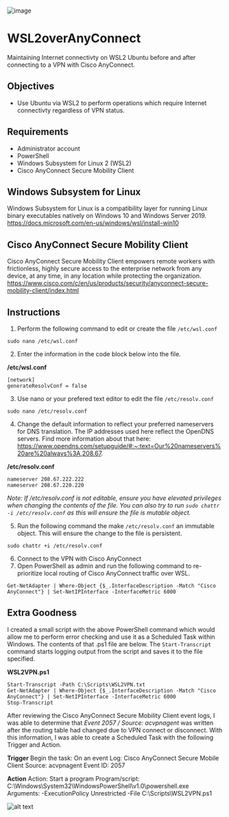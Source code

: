 ![image](https://user-images.githubusercontent.com/18665523/120369246-fe4f3a00-c2e0-11eb-9816-a46cbe89862f.png)
# WSL2overAnyConnect
Maintaining Internet connectivty on WSL2 Ubuntu before and after connecting to a VPN with Cisco AnyConnect.

## Objectives
* Use Ubuntu via WSL2 to perform operations which require Internet connectivty regardless of VPN status.

## Requirements
* Administrator account
* PowerShell
* Windows Subsystem for Linux 2 (WSL2) 
* Cisco AnyConnect Secure Mobility Client

## Windows Subsystem for Linux
Windows Subsystem for Linux is a compatibility layer for running Linux binary executables natively on Windows 10 and Windows Server 2019.
https://docs.microsoft.com/en-us/windows/wsl/install-win10

## Cisco AnyConnect Secure Mobility Client
Cisco AnyConnect Secure Mobility Client empowers remote workers with frictionless, highly secure access to the enterprise network from any device, at any time, in any location while protecting the organization.
https://www.cisco.com/c/en/us/products/security/anyconnect-secure-mobility-client/index.html

## Instructions
1. Perform the following command to edit or create the file `/etc/wsl.conf`
```
sudo nano /etc/wsl.conf
```

2. Enter the information in the code block below into the file.

**/etc/wsl.conf**
```
[network]
generateResolvConf = false
```

3. Use nano or your prefered text editor to edit the file `/etc/resolv.conf`
```
sudo nano /etc/resolv.conf
```

4. Change the default information to reflect your preferred nameservers for DNS translation. The IP addresses used here reflect the OpenDNS servers. Find more information about that here: https://www.opendns.com/setupguide/#:~:text=Our%20nameservers%20are%20always%3A,208.67.

**/etc/resolv.conf**
```
nameserver 208.67.222.222
nameserver 208.67.220.220
```

*Note: If /etc/resolv.conf is not editable, ensure you have elevated privileges when changing the contents of the file. You can also try to run `sudo chattr -i /etc/resolv.conf` as this will ensure the file is mutable object.*

5. Run the following command the make `/etc/resolv.conf` an immutable object. This will ensure the change to the file is persistent.

```
sudo chattr +i /etc/resolv.conf
```

6. Connect to the VPN with Cisco AnyConnect
7. Open PowerShell as admin and run the following command to re-prioritize local routing of Cisco AnyConnect traffic over WSL.

```
Get-NetAdapter | Where-Object {$_.InterfaceDescription -Match "Cisco AnyConnect"} | Set-NetIPInterface -InterfaceMetric 6000
```

## Extra Goodness
I created a small script with the above PowerShell command which would allow me to perform error checking and use it as a Scheduled Task within Windows. The contents of that .ps1 file are below. The `Start-Transcript` command starts logging output from the script and saves it to the file specified.

**WSL2VPN.ps1**
```
Start-Transcript -Path C:\Scripts\WSL2VPN.txt 
Get-NetAdapter | Where-Object {$_.InterfaceDescription -Match "Cisco AnyConnect"} | Set-NetIPInterface -InterfaceMetric 6000  
Stop-Transcript
```

After reviewing the Cisco AnyConnect Secure Mobility Client event logs, I was able to determine that *Event 2057 / Source: acvpnagent* was written after the routing table had changed due to VPN connect or disconnect. With this information, I was able to create a Scheduled Task with the following Trigger and Action.

**Trigger**
Begin the task:   On an event
Log:              Cisco AnyConnect Secure Mobile Client
Source:           acvpnagent
Event ID:         2057

**Action**
Action:           Start a program
Program/script:   C:\Windows\System32\WindowsPowerShell\v1.0\powershell.exe
Arguments:        -ExecutionPolicy Unrestricted -File C:\Scripts\WSL2VPN.ps1

![alt text](https://user-images.githubusercontent.com/18665523/120367990-83395400-c2df-11eb-9197-cf3a3524473e.png)
